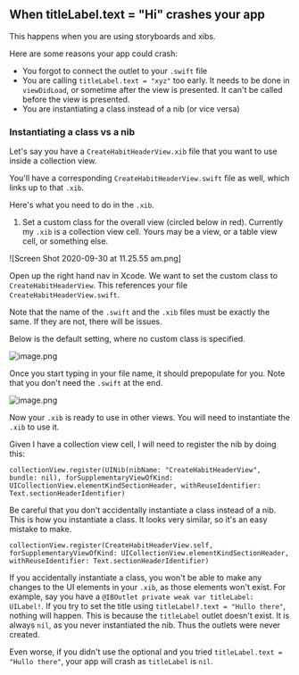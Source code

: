 ## When titleLabel.text = "Hi" crashes your app

This happens when you are using storyboards and xibs.

Here are some reasons your app could crash:
* You forgot to connect the outlet to your `.swift` file
* You are calling `titleLabel.text = "xyz"` too early. It needs to be done in `viewDidLoad`, or sometime after the view is presented. It can't be called before the view is presented.
* You are instantiating a class instead of a nib (or vice versa)

### Instantiating a class vs a nib

Let's say you have a `CreateHabitHeaderView.xib` file that you want to use inside a collection view.

You'll have a corresponding `CreateHabitHeaderView.swift` file as well, which links up to that `.xib`.

Here's what you need to do in the `.xib`.
1. Set a custom class for the overall view (circled below in red). Currently my `.xib` is a collection view cell. Yours may be a view, or a table view cell, or something else. 

![Screen Shot 2020-09-30 at 11.25.55 am.png]

Open up the right hand nav in  Xcode. We want to set the custom class to `CreateHabitHeaderView`. This references your file `CreateHabitHeaderView.swift`.

Note that the name of the `.swift` and the `.xib` files must be exactly the same. If they are not, there will be issues.

Below is the default setting, where no custom class is specified.

![image.png](https://cdn.hashnode.com/res/hashnode/image/upload/v1601429263424/PdVYI36hD.png)

Once you start typing in your file name, it should prepopulate for you. Note that you don't need the `.swift` at the end.

![image.png](https://cdn.hashnode.com/res/hashnode/image/upload/v1601429361437/Smbrm6UD7.png)

Now your `.xib` is ready to use in other views. You will need to instantiate the `.xib` to use it. 

Given I have a collection view cell, I will need to register the nib by doing this:
```
collectionView.register(UINib(nibName: "CreateHabitHeaderView", bundle: nil), forSupplementaryViewOfKind: UICollectionView.elementKindSectionHeader, withReuseIdentifier: Text.sectionHeaderIdentifier)
```

Be careful that you don't accidentally instantiate a class instead of a nib. This is how you instantiate a class. It looks very similar, so it's an easy mistake to make.

```
collectionView.register(CreateHabitHeaderView.self, forSupplementaryViewOfKind: UICollectionView.elementKindSectionHeader, withReuseIdentifier: Text.sectionHeaderIdentifier)
```
 
If you accidentally instantiate a class, you won't be able to make any changes to the UI elements in your `.xib`, as those elements won't exist. For example, say you have a `@IBOutlet private weak var titleLabel: UILabel!`. If you try to set the title using `titleLabel?.text = "Hullo there"`, nothing will happen. This is because the `titleLabel` outlet doesn't exist. It is always `nil`, as you never instantiated the nib. Thus the outlets were never created.

Even worse, if you didn't use the optional and you tried `titleLabel.text = "Hullo there"`, your app will crash as `titleLabel` is `nil`.